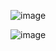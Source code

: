![image](https://user-images.githubusercontent.com/101042725/195355613-130f4ae5-3af1-4896-91f8-1dabf91f59ac.png)


![image](https://user-images.githubusercontent.com/101042725/195355699-0a8e9a2e-9a2a-40ee-b93c-6b5022098a98.png)
